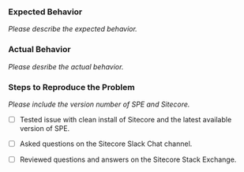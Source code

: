 ### Expected Behavior

_Please describe the expected behavior._

### Actual Behavior

_Please desribe the actual behavior._

### Steps to Reproduce the Problem

_Please include the version number of SPE and Sitecore._

 - [ ] Tested issue with clean install of Sitecore and the latest available version of SPE.
 
 - [ ] Asked questions on the Sitecore Slack Chat channel.
 
 - [ ] Reviewed questions and answers on the Sitecore Stack Exchange.
